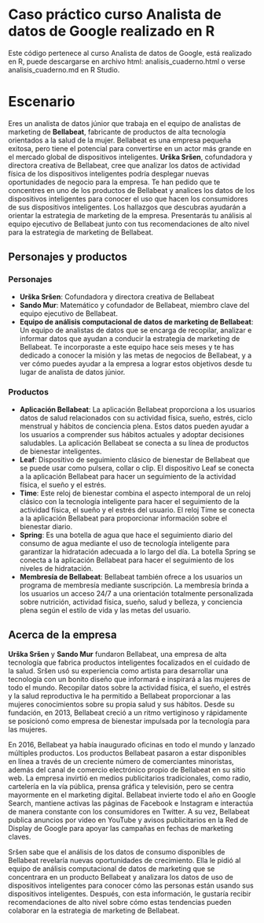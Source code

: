 # Caso práctico curso Analista de datos de Google realizado en R

Este código pertenece al curso Analista de datos de Google, está realizado en R, puede descargarse en archivo html: analisis_cuaderno.html o verse analisis_cuaderno.md en R Studio.

# Escenario

Eres un analista de datos júnior que trabaja en el equipo de analistas de marketing de **Bellabeat**, fabricante de productos de alta tecnología orientados a la salud de la mujer. Bellabeat es una empresa pequeña exitosa, pero tiene el potencial para convertirse en un actor más grande en el mercado global de dispositivos inteligentes. **Urška Sršen**, cofundadora y directora creativa de Bellabeat, cree que analizar los datos de actividad física de los dispositivos inteligentes podría desplegar nuevas oportunidades de negocio para la empresa. Te han pedido que te concentres en uno de los productos de Bellabeat y analices los datos de los dispositivos inteligentes para conocer el uso que hacen los consumidores de sus dispositivos inteligentes. Los hallazgos que descubras ayudarán a orientar la estrategia de marketing de la empresa. Presentarás tu análisis al equipo ejecutivo de Bellabeat junto con tus recomendaciones de alto nivel para la estrategia de marketing de Bellabeat.

## Personajes y productos

### Personajes

- **Urška Sršen**: Cofundadora y directora creativa de Bellabeat
- **Sando Mur**: Matemático y cofundador de Bellabeat, miembro clave del equipo ejecutivo de Bellabeat.
- **Equipo de análisis computacional de datos de marketing de Bellabeat**: Un equipo de analistas de datos que se encarga de recopilar, analizar e informar datos que ayudan a conducir la estrategia de marketing de Bellabeat. Te incorporaste a este equipo hace seis meses y te has dedicado a conocer la misión y las metas de negocios de Bellabeat, y a ver cómo puedes ayudar a la empresa a lograr estos objetivos desde tu lugar de analista de datos júnior.

### Productos

- **Aplicación Bellabeat**: La aplicación Bellabeat proporciona a los usuarios datos de salud relacionados con su actividad física, sueño, estrés, ciclo menstrual y hábitos de conciencia plena. Estos datos pueden ayudar a los usuarios a comprender sus hábitos actuales y adoptar decisiones saludables. La aplicación Bellabeat se conecta a su línea de productos de bienestar inteligentes.
- **Leaf**: Dispositivo de seguimiento clásico de bienestar de Bellabeat que se puede usar como pulsera, collar o clip. El dispositivo Leaf se conecta a la aplicación Bellabeat para hacer un seguimiento de la actividad física, el sueño y el estrés.
- **Time**: Este reloj de bienestar combina el aspecto intemporal de un reloj clásico con la tecnología inteligente para hacer el seguimiento de la actividad física, el sueño y el estrés del usuario. El reloj Time se conecta a la aplicación Bellabeat para proporcionar información sobre el bienestar diario.
- **Spring**: Es una botella de agua que hace el seguimiento diario del consumo de agua mediante el uso de tecnología inteligente para garantizar la hidratación adecuada a lo largo del día. La botella Spring se conecta a la aplicación Bellabeat para hacer el seguimiento de los niveles de hidratación.
- **Membresía de Bellabeat**: Bellabeat también ofrece a los usuarios un programa de membresía mediante suscripción. La membresía brinda a los usuarios un acceso 24/7 a una orientación totalmente personalizada sobre nutrición, actividad física, sueño, salud y belleza, y conciencia plena según el estilo de vida y las metas del usuario.

## Acerca de la empresa

**Urška Sršen** y **Sando Mur** fundaron Bellabeat, una empresa de alta tecnología que fabrica productos inteligentes focalizados en el cuidado de la salud. Sršen usó su experiencia como artista para desarrollar una tecnología con un bonito diseño que informará e inspirará a las mujeres de todo el mundo. Recopilar datos sobre la actividad física, el sueño, el estrés y la salud reproductiva le ha permitido a Bellabeat proporcionar a las mujeres conocimientos sobre su propia salud y sus hábitos. Desde su fundación, en 2013, Bellabeat creció a un ritmo vertiginoso y rápidamente se posicionó como empresa de bienestar impulsada por la tecnología para las mujeres.

En 2016, Bellabeat ya había inaugurado oficinas en todo el mundo y lanzado múltiples productos. Los productos Bellabeat pasaron a estar disponibles en línea a través de un creciente número de comerciantes minoristas, además del canal de comercio electrónico propio de Bellabeat en su sitio web. La empresa invirtió en medios publicitarios tradicionales, como radio, cartelería en la vía pública, prensa gráfica y televisión, pero se centra mayormente en el marketing digital. Bellabeat invierte todo el año en Google Search, mantiene activas las páginas de Facebook e Instagram e interactúa de manera constante con los consumidores en Twitter. A su vez, Bellabeat publica anuncios por video en YouTube y avisos publicitarios en la Red de Display de Google para apoyar las campañas en fechas de marketing claves.

Sršen sabe que el análisis de los datos de consumo disponibles de Bellabeat revelaría nuevas oportunidades de crecimiento. Ella le pidió al equipo de análisis computacional de datos de marketing que se concentrara en un producto Bellabeat y analizara los datos de uso de dispositivos inteligentes para conocer cómo las personas están usando sus dispositivos inteligentes. Después, con esta información, le gustaría recibir recomendaciones de alto nivel sobre cómo estas tendencias pueden colaborar en la estrategia de marketing de Bellabeat.


